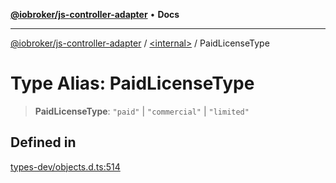 [**@iobroker/js-controller-adapter**](../../README.md) • **Docs**

***

[@iobroker/js-controller-adapter](../../globals.md) / [\<internal\>](../README.md) / PaidLicenseType

# Type Alias: PaidLicenseType

> **PaidLicenseType**: `"paid"` \| `"commercial"` \| `"limited"`

## Defined in

[types-dev/objects.d.ts:514](https://github.com/ioBroker/ioBroker.js-controller/blob/dae94f706cc75e41fc7f1fe6bb283f8c8f9ede06/packages/types-dev/objects.d.ts#L514)
